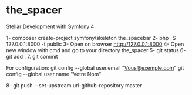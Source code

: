 # the_spacer
Stellar Development with Symfony 4

1- composer create-project symfony/skeleton the_spacebar
2- php -S 127.0.0.1:8000 -t public 
3- Open on browser http://127.0.0.1:8000
4- Open new window with cmd and go to your directory the_spacer
5- git status
6- git add .
7. git commit 

For configuration:
git config --global user.email "Vous@exemple.com"
git config --global user.name "Votre Nom"

8-  git push --set-upstream url-github-repository master
